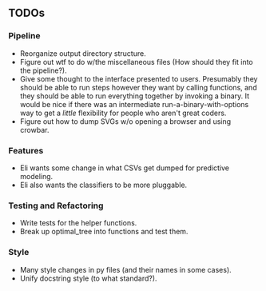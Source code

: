 TODOs
-----

### Pipeline
- Reorganize output directory structure.
- Figure out wtf to do w/the miscellaneous files (How should they fit into the
  pipeline?).
- Give some thought to the interface presented to users. Presumably they should
  be able to run steps however they want by calling functions, and they should
  be able to run everything together by invoking a binary. It would be nice if
  there was an intermediate run-a-binary-with-options way to get a *little*
  flexibility for people who aren't great coders.
- Figure out how to dump SVGs w/o opening a browser and using crowbar.

### Features
- Eli wants some change in what CSVs get dumped for predictive modeling.
- Eli also wants the classifiers to be more pluggable.

### Testing and Refactoring
- Write tests for the helper functions.
- Break up optimal_tree into functions and test them.

### Style
- Many style changes in py files (and their names in some cases).
- Unify docstring style (to what standard?).
